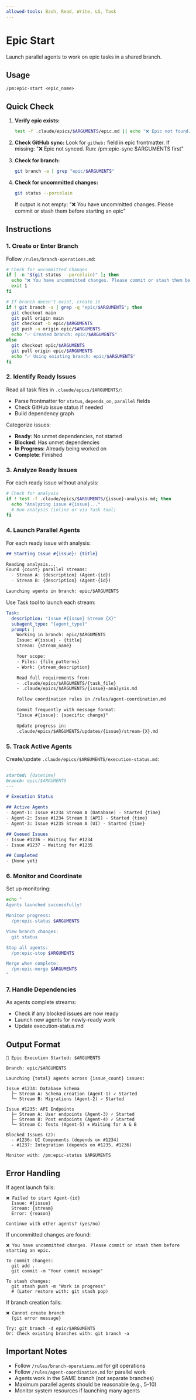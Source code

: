 ```yaml
---
allowed-tools: Bash, Read, Write, LS, Task
---
```


# Epic Start

Launch parallel agents to work on epic tasks in a shared branch.

## Usage
```
/pm:epic-start <epic_name>
```

## Quick Check

1. **Verify epic exists:**
   ```bash
   test -f .claude/epics/$ARGUMENTS/epic.md || echo "❌ Epic not found. Run: /pm:prd-parse $ARGUMENTS"
   ```

2. **Check GitHub sync:**
   Look for `github:` field in epic frontmatter.
   If missing: "❌ Epic not synced. Run: /pm:epic-sync $ARGUMENTS first"

3. **Check for branch:**
   ```bash
   git branch -a | grep "epic/$ARGUMENTS"
   ```

4. **Check for uncommitted changes:**
   ```bash
   git status --porcelain
   ```
   If output is not empty: "❌ You have uncommitted changes. Please commit or stash them before starting an epic"

## Instructions

### 1. Create or Enter Branch

Follow `/rules/branch-operations.md`:

```bash
# Check for uncommitted changes
if [ -n "$(git status --porcelain)" ]; then
  echo "❌ You have uncommitted changes. Please commit or stash them before starting an epic."
  exit 1
fi

# If branch doesn't exist, create it
if ! git branch -a | grep -q "epic/$ARGUMENTS"; then
  git checkout main
  git pull origin main
  git checkout -b epic/$ARGUMENTS
  git push -u origin epic/$ARGUMENTS
  echo "✅ Created branch: epic/$ARGUMENTS"
else
  git checkout epic/$ARGUMENTS
  git pull origin epic/$ARGUMENTS
  echo "✅ Using existing branch: epic/$ARGUMENTS"
fi
```

### 2. Identify Ready Issues

Read all task files in `.claude/epics/$ARGUMENTS/`:
- Parse frontmatter for `status`, `depends_on`, `parallel` fields
- Check GitHub issue status if needed
- Build dependency graph

Categorize issues:
- **Ready**: No unmet dependencies, not started
- **Blocked**: Has unmet dependencies
- **In Progress**: Already being worked on
- **Complete**: Finished

### 3. Analyze Ready Issues

For each ready issue without analysis:
```bash
# Check for analysis
if ! test -f .claude/epics/$ARGUMENTS/{issue}-analysis.md; then
  echo "Analyzing issue #{issue}..."
  # Run analysis (inline or via Task tool)
fi
```

### 4. Launch Parallel Agents

For each ready issue with analysis:

```markdown
## Starting Issue #{issue}: {title}

Reading analysis...
Found {count} parallel streams:
  - Stream A: {description} (Agent-{id})
  - Stream B: {description} (Agent-{id})

Launching agents in branch: epic/$ARGUMENTS
```

Use Task tool to launch each stream:
```yaml
Task:
  description: "Issue #{issue} Stream {X}"
  subagent_type: "{agent_type}"
  prompt: |
    Working in branch: epic/$ARGUMENTS
    Issue: #{issue} - {title}
    Stream: {stream_name}

    Your scope:
    - Files: {file_patterns}
    - Work: {stream_description}

    Read full requirements from:
    - .claude/epics/$ARGUMENTS/{task_file}
    - .claude/epics/$ARGUMENTS/{issue}-analysis.md

    Follow coordination rules in /rules/agent-coordination.md

    Commit frequently with message format:
    "Issue #{issue}: {specific change}"

    Update progress in:
    .claude/epics/$ARGUMENTS/updates/{issue}/stream-{X}.md
```

### 5. Track Active Agents

Create/update `.claude/epics/$ARGUMENTS/execution-status.md`:

```markdown
---
started: {datetime}
branch: epic/$ARGUMENTS
---

# Execution Status

## Active Agents
- Agent-1: Issue #1234 Stream A (Database) - Started {time}
- Agent-2: Issue #1234 Stream B (API) - Started {time}
- Agent-3: Issue #1235 Stream A (UI) - Started {time}

## Queued Issues
- Issue #1236 - Waiting for #1234
- Issue #1237 - Waiting for #1235

## Completed
- {None yet}
```

### 6. Monitor and Coordinate

Set up monitoring:
```bash
echo "
Agents launched successfully!

Monitor progress:
  /pm:epic-status $ARGUMENTS

View branch changes:
  git status

Stop all agents:
  /pm:epic-stop $ARGUMENTS

Merge when complete:
  /pm:epic-merge $ARGUMENTS
"
```

### 7. Handle Dependencies

As agents complete streams:
- Check if any blocked issues are now ready
- Launch new agents for newly-ready work
- Update execution-status.md

## Output Format

```
🚀 Epic Execution Started: $ARGUMENTS

Branch: epic/$ARGUMENTS

Launching {total} agents across {issue_count} issues:

Issue #1234: Database Schema
  ├─ Stream A: Schema creation (Agent-1) ✓ Started
  └─ Stream B: Migrations (Agent-2) ✓ Started

Issue #1235: API Endpoints
  ├─ Stream A: User endpoints (Agent-3) ✓ Started
  ├─ Stream B: Post endpoints (Agent-4) ✓ Started
  └─ Stream C: Tests (Agent-5) ⏸ Waiting for A & B

Blocked Issues (2):
  - #1236: UI Components (depends on #1234)
  - #1237: Integration (depends on #1235, #1236)

Monitor with: /pm:epic-status $ARGUMENTS
```

## Error Handling

If agent launch fails:
```
❌ Failed to start Agent-{id}
  Issue: #{issue}
  Stream: {stream}
  Error: {reason}

Continue with other agents? (yes/no)
```

If uncommitted changes are found:
```
❌ You have uncommitted changes. Please commit or stash them before starting an epic.

To commit changes:
  git add .
  git commit -m "Your commit message"

To stash changes:
  git stash push -m "Work in progress"
  # (Later restore with: git stash pop)
```

If branch creation fails:
```
❌ Cannot create branch
  {git error message}

Try: git branch -d epic/$ARGUMENTS
Or: Check existing branches with: git branch -a
```

## Important Notes

- Follow `/rules/branch-operations.md` for git operations
- Follow `/rules/agent-coordination.md` for parallel work
- Agents work in the SAME branch (not separate branches)
- Maximum parallel agents should be reasonable (e.g., 5-10)
- Monitor system resources if launching many agents
